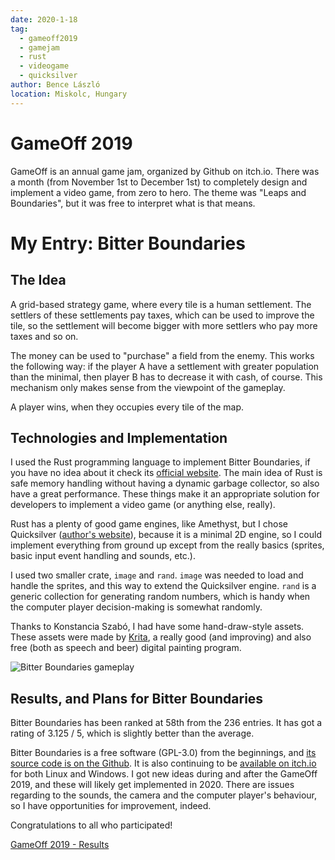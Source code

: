 ```yaml
---
date: 2020-1-18
tag: 
  - gameoff2019
  - gamejam
  - rust
  - videogame
  - quicksilver
author: Bence László
location: Miskolc, Hungary
---
```


# GameOff 2019

GameOff is an annual game jam, organized by Github on itch.io. There was a month (from November 1st to December 1st) to completely design and implement a video game, from zero to hero. The theme was "Leaps and Boundaries", but it was free to interpret what is that means. 

# My Entry: Bitter Boundaries

## The Idea

A grid-based strategy game, where every tile is a human settlement. The settlers of these settlements pay taxes, which can be used to improve the tile, so the settlement will become bigger with more settlers who pay more taxes and so on.

The money can be used to "purchase" a field from the enemy. This works the following way: if the player A have a settlement with greater population than the minimal, then player B has to decrease it with cash, of course. This mechanism only makes sense from the viewpoint of the gameplay.

A player wins, when they occupies every tile of the map.

## Technologies and Implementation

I used the Rust programming language to implement Bitter Boundaries, if you have no idea about it check its [official website](https://www.rust-lang.org). The main idea of Rust is safe memory handling without having a dynamic garbage collector, so also have a great performance. These things make it an appropriate solution for developers to implement a video game (or anything else, really).

Rust has a plenty of good game engines, like Amethyst, but I chose Quicksilver ([author's website](https://ryanisaacg.com/quicksilver/)), because it is a minimal 2D engine, so I could implement everything from ground up except from the really basics (sprites, basic input event handling and sounds, etc.).

I used two smaller crate, `image` and `rand`. `image` was needed to load and handle the sprites, and this way to extend the Quicksilver engine. `rand` is a generic collection for generating random numbers, which is handy when the computer player decision-making is somewhat randomly. 

Thanks to Konstancia Szabó, I had have some hand-draw-style assets. These assets were made by [Krita](https://krita.org/), a really good (and improving) and also free (both as speech and beer) digital painting program.

![Bitter Boundaries gameplay](https://img.itch.zone/aW1hZ2UvNTI0ODIwLzI3NDIxODIucG5n/original/oC2HUv.png)

## Results, and Plans for Bitter Boundaries

Bitter Boundaries has been ranked at 58th from the 236 entries. It has got a rating of 3.125 / 5, which is slightly better than the average.

Bitter Boundaries is a free software (GPL-3.0) from the beginnings, and [its source code is on the Github](https://github.com/bencelaszlo/bitter-boundaries). It is also continuing to be [available on itch.io](https://bencelaszlo.itch.io/bitter-boundaries) for both Linux and Windows. I got new ideas during and after the GameOff 2019, and these will likely get implemented in 2020. There are issues regarding to the sounds, the camera and the computer player's behaviour, so I have opportunities for improvement, indeed.

Congratulations to all who participated!

[GameOff 2019 - Results](https://itch.io/jam/game-off-2019/results)